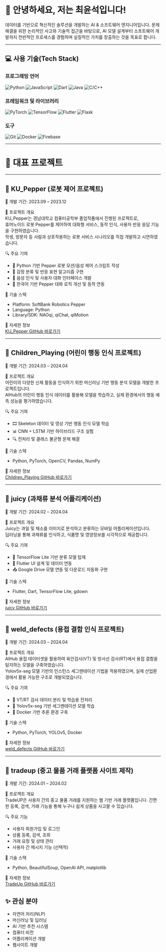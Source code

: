 # 👋 안녕하세요, 저는 최윤석입니다!

데이터를 기반으로 혁신적인 솔루션을 개발하는 AI & 소프트웨어 엔지니어입니다. 문제 해결을 위한 논리적인 사고와 기술적 접근을 바탕으로, AI 모델 설계부터 소프트웨어 개발까지 전반적인 프로세스를 경험하며 실질적인 가치를 창출하는 것을 목표로 합니다.



---

## 💻 **사용 기술(Tech Stack)**

### **프로그래밍 언어**
![Python](https://img.shields.io/badge/-Python-3776AB?style=for-the-badge&logo=python&logoColor=white)
![JavaScript](https://img.shields.io/badge/-JavaScript-F7DF1E?style=for-the-badge&logo=javascript&logoColor=black)
![Dart](https://img.shields.io/badge/-Dart-0175C2?style=for-the-badge&logo=dart&logoColor=white)
![Java](https://img.shields.io/badge/-Java-007396?style=for-the-badge&logo=java&logoColor=white)
![C/C++](https://img.shields.io/badge/-C/C++-00599C?style=for-the-badge&logo=cplusplus&logoColor=white)

### **프레임워크 및 라이브러리**
![PyTorch](https://img.shields.io/badge/-PyTorch-EE4C2C?style=for-the-badge&logo=pytorch&logoColor=white)
![TensorFlow](https://img.shields.io/badge/-TensorFlow-FF6F00?style=for-the-badge&logo=tensorflow&logoColor=white)
![Flutter](https://img.shields.io/badge/-Flutter-02569B?style=for-the-badge&logo=flutter&logoColor=white)
![Flask](https://img.shields.io/badge/-Flask-000000?style=for-the-badge&logo=flask&logoColor=white)

### **도구**
![Git](https://img.shields.io/badge/-Git-F05032?style=for-the-badge&logo=git&logoColor=white)
![Docker](https://img.shields.io/badge/-Docker-2496ED?style=for-the-badge&logo=docker&logoColor=white)
![Firebase](https://img.shields.io/badge/-Firebase-FFCA28?style=for-the-badge&logo=firebase&logoColor=black)


---

# 📂 **대표 프로젝트**

---

## 🤖 KU_Pepper (로봇 제어 프로젝트)
📆 개발 기간: 2023.09 – 2023.12

🧠 프로젝트 개요  
KU_Pepper는 경남대학교 컴퓨터공학부 졸업작품에서 진행된 프로젝트로,  
휴머노이드 로봇 Pepper를 제어하여 대화형 서비스, 동작 인식, 사용자 반응 응답 기능을 구현하였습니다.  
학생, 방문자 등 사람과 상호작용하는 로봇 서비스 시나리오를 직접 개발하고 시연하였습니다.

🔍 주요 기여
- 🤖 Python 기반 Pepper 로봇 모션/음성 제어 스크립트 작성
- 🧠 감정 분류 및 반응 표현 알고리즘 구현
- 🎤 음성 인식 및 사용자 대화 인터페이스 개발
- 💬 한국어 기반 Pepper 대화 로직 개선 및 동작 연동

🧰 기술 스택  
- Platform: SoftBank Robotics Pepper  
- Language: Python  
- Library/SDK: NAOqi, qiChat, qiMotion

📎 자세한 정보  
[KU_Pepper GitHub 바로가기](https://github.com/yunseok451/KU_Pepper)


---

## 🧒 Children_Playing (어린이 행동 인식 프로젝트)
📆 개발 기간: 2024.03 – 2024.04

🧠 프로젝트 개요  
어린이의 다양한 신체 활동을 인식하기 위한 머신러닝 기반 행동 분석 모델을 개발한 프로젝트입니다.  
AIHub의 어린이 행동 인식 데이터를 활용해 모델을 학습하고, 실제 환경에서의 행동 예측 성능을 평가하였습니다.

🔍 주요 기여
- 🎞 Skeleton 데이터 및 영상 기반 행동 인식 모델 학습
- 📊 CNN + LSTM 기반 하이브리드 구조 실험
- 🔍 전처리 및 클래스 불균형 문제 해결

🧰 기술 스택  
- Python, PyTorch, OpenCV, Pandas, NumPy

📎 자세한 정보  
[Children_Playing GitHub 바로가기](https://github.com/yunseok451/Children_Playing)


---

## 🍓 juicy (과채류 분석 어플리케이션)
📆 개발 기간: 2024.02 – 2024.04

🧠 프로젝트 개요  
Juicy는 과일 및 채소를 이미지로 분석하고 분류하는 모바일 어플리케이션입니다.  
딥러닝을 통해 과채류를 인식하고, 식품명 및 영양정보를 시각적으로 제공합니다.

🔍 주요 기여
- 🧠 TensorFlow Lite 기반 분류 모델 탑재
- 📱 Flutter UI 설계 및 데이터 연동
- 📤 Google Drive 모델 연동 및 다운로드 자동화 구현

🧰 기술 스택  
- Flutter, Dart, TensorFlow Lite, gdown

📎 자세한 정보  
[juicy GitHub 바로가기](https://github.com/yunseok451/juicy)


---

## 🔧 weld_defects (용접 결함 인식 프로젝트)
📆 개발 기간: 2024.03 – 2024.04

🧠 프로젝트 개요  
AIHub 용접 데이터셋을 활용하여 육안검사(VT) 및 방사선 검사(RT)에서 용접 결함을 탐지하는 모델을 구축하였습니다.  
Yolov5x-seg 모델 기반의 인스턴스 세그멘테이션 기법을 적용하였으며, 실제 산업환경에서 활용 가능한 구조로 개발되었습니다.

🔍 주요 기여
- 🔬 VT/RT 검사 데이터 분리 및 학습용 전처리
- 🧠 Yolov5x-seg 기반 세그멘테이션 모델 학습
- 🐳 Docker 기반 추론 환경 구축

🧰 기술 스택  
- Python, PyTorch, YOLOv5, Docker

📎 자세한 정보  
[weld_defects GitHub 바로가기](https://github.com/yunseok451/weld_defects)


---

## 💱 tradeup (중고 물품 거래 플랫폼 사이트 제작)
📆 개발 기간: 2024.01 – 2024.02

🧠 프로젝트 개요  
TradeUP은 사용자 간의 중고 물품 거래를 지원하는 웹 기반 거래 플랫폼입니다.
간편한 등록, 검색, 거래 기능을 통해 누구나 쉽게 상품을 사고팔 수 있습니다.

🔍 주요 기능
- 사용자 회원가입 및 로그인
- 상품 등록, 검색, 조회
- 거래 요청 및 상태 관리
- 사용자 간 메시지 기능 (선택적)

🧰 기술 스택  
- Python, BeautifulSoup, OpenAI API, matplotlib

📎 자세한 정보  
[TradeUp GitHub 바로가기](https://github.com/yunseok451/tradeup)




## ✨ **관심 분야**

- 자연어 처리(NLP)
- 머신러닝 및 딥러닝
- AI 기반 추천 시스템
- 컴퓨터 비전
- 어플리케이션 개발
- 웹사이트 개발
